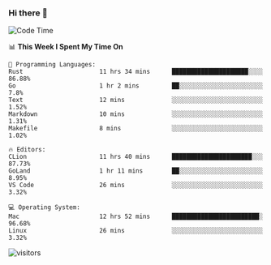 ### Hi there 👋

<!--
**CrazyCollin/crazycollin** is a ✨ _special_ ✨ repository because its `README.md` (this file) appears on your GitHub profile.

Here are some ideas to get you started:

- 🔭 I’m currently working on ...
- 🌱 I’m currently learning ...
- 👯 I’m looking to collaborate on ...
- 🤔 I’m looking for help with ...
- 💬 Ask me about ...
- 📫 How to reach me: ...
- 😄 Pronouns: ...
- ⚡ Fun fact: ...
-->

<!--START_SECTION:waka-->
![Code Time](http://img.shields.io/badge/Code%20Time-38%20hrs%2015%20mins-blue)

📊 **This Week I Spent My Time On** 

```text
💬 Programming Languages: 
Rust                     11 hrs 34 mins      █████████████████████░░░░   86.88% 
Go                       1 hr 2 mins         ██░░░░░░░░░░░░░░░░░░░░░░░   7.8% 
Text                     12 mins             ░░░░░░░░░░░░░░░░░░░░░░░░░   1.52% 
Markdown                 10 mins             ░░░░░░░░░░░░░░░░░░░░░░░░░   1.31% 
Makefile                 8 mins              ░░░░░░░░░░░░░░░░░░░░░░░░░   1.02%

🔥 Editors: 
CLion                    11 hrs 40 mins      ██████████████████████░░░   87.73% 
GoLand                   1 hr 11 mins        ██░░░░░░░░░░░░░░░░░░░░░░░   8.95% 
VS Code                  26 mins             ░░░░░░░░░░░░░░░░░░░░░░░░░   3.32%

💻 Operating System: 
Mac                      12 hrs 52 mins      ████████████████████████░   96.68% 
Linux                    26 mins             ░░░░░░░░░░░░░░░░░░░░░░░░░   3.32%

```


<!--END_SECTION:waka-->


![visitors](https://visitor-badge.glitch.me/badge?page_id=crazycollin.crazycollin&left_color=green&right_color=red)
